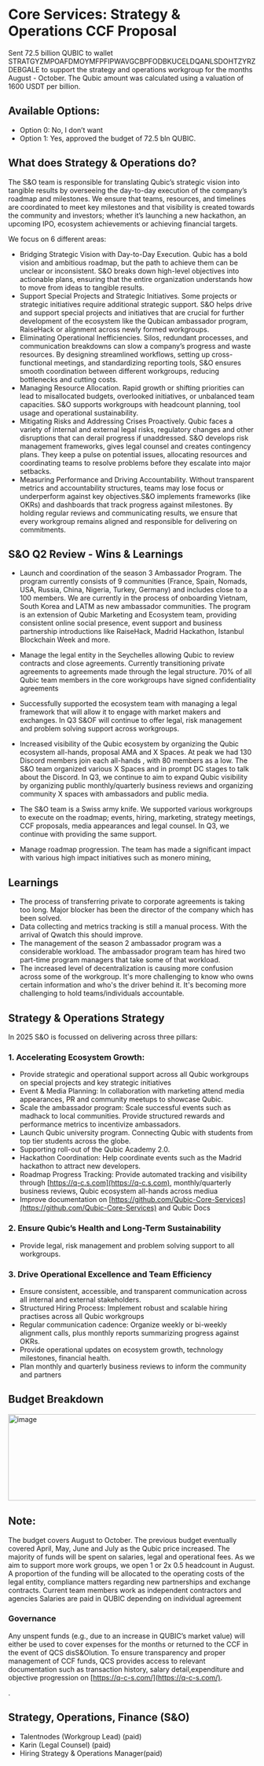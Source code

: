 # Core Services: Strategy & Operations CCF Proposal

Sent 72.5 billion QUBIC to wallet STRATGYZMPOAFDMOYMFPFIPWAVGCBPFODBKUCELDQANLSDOHTZYRZDEBGALE to support the strategy and operations workgroup for the months August - October. The Qubic amount was calculated using a valuation of 1600 USDT per billion.

## Available Options:

* Option 0: No, I don’t want
* Option 1: Yes, approved the budget of 72.5 bln QUBIC.

## What does Strategy & Operations do?

The S&O team is responsible for translating Qubic’s strategic vision into tangible results by overseeing the day-to-day execution of the company’s roadmap and milestones. We ensure that teams, resources, and timelines are coordinated to meet key milestones and that visibility is created towards the community and investors; whether it’s launching a new hackathon, an upcoming IPO, ecosystem achievements or achieving financial targets.

We focus on 6 different areas:

* Bridging Strategic Vision with Day-to-Day Execution. Qubic has a bold vision and ambitious roadmap, but the path to achieve them can be unclear or inconsistent. S\&O breaks down high-level objectives into actionable plans, ensuring that the entire organization understands how to move from ideas to tangible results.
* Support Special Projects and Strategic Initiatives. Some projects or strategic initiatives require additional strategic support. S\&O helps drive and support special projects and initiatives that are crucial for further development of the ecosystem like the Qubican ambassador program, RaiseHack or alignment across newly formed workgroups.
* Eliminating Operational Inefficiencies. Silos, redundant processes, and communication breakdowns can slow a company’s progress and waste resources. By designing streamlined workflows, setting up cross-functional meetings, and standardizing reporting tools, S\&O ensures smooth coordination between different workgroups, reducing bottlenecks and cutting costs.
* Managing Resource Allocation. Rapid growth or shifting priorities can lead to misallocated budgets, overlooked initiatives, or unbalanced team capacities. S\&O supports workgroups with headcount planning, tool usage and operational sustainability.
* Mitigating Risks and Addressing Crises Proactively. Qubic faces a variety of internal and external legal risks, regulatory changes and other disruptions that can derail progress if unaddressed. S\&O develops risk management frameworks, gives legal counsel and creates contingency plans. They keep a pulse on potential issues, allocating resources and coordinating teams to resolve problems before they escalate into major setbacks.
* Measuring Performance and Driving Accountability. Without transparent metrics and accountability structures, teams may lose focus or underperform against key objectives.S\&O implements frameworks (like OKRs) and dashboards that track progress against milestones. By holding regular reviews and communicating results, we ensure that every workgroup remains aligned and responsible for delivering on commitments.

## S\&O Q2 Review - Wins & Learnings

* Launch and coordination of the season 3 Ambassador Program. The program currently consists of 9 communities (France, Spain, Nomads, USA, Russia, China, Nigeria, Turkey, Germany) and includes close to a 100 members. We are currently in the process of onboarding Vietnam, South Korea and LATM as new ambassador communities. The program is an extension of Qubic Marketing and Ecosystem team, providing consistent online social presence, event support and business partnership introductions like RaiseHack, Madrid Hackathon, Istanbul Blockchain Week and more.

* Manage the legal entity in the Seychelles allowing Qubic to review contracts and close agreements. Currently transitioning private agreements to agreements made through the legal structure. 70% of all Qubic team members in the core workgroups have signed confidentiality agreements

* Successfully supported the ecosystem team with managing a legal framework that will allow it to engage with market makers and exchanges. In Q3 S\&OF will continue to offer legal, risk management and problem solving support across workgroups.

* Increased visibility of the Qubic ecosystem by organizing the Qubic ecosystem all-hands, proposal AMA and X Spaces. At peak we had 130 Discord members join each all-hands , with 80 members as a low. The S\&O team organized various X Spaces and in prompt DC stages to talk about the Discord. In Q3, we continue to aim to expand Qubic visibility by organizing public monthly/quarterly business reviews and organizing community X spaces with ambassadors and public media.

* The S\&O team is a Swiss army knife. We supported various workgroups to execute on the roadmap; events, hiring, marketing, strategy meetings, CCF proposals, media appearances and legal counsel. In Q3, we continue with providing the same support.

* Manage roadmap progression. The team has made a significant impact with various high impact initiatives such as monero mining,

## Learnings

* The process of transferring private to corporate agreements is taking too long. Major blocker has been the director of the company which has been solved.
* Data collecting and metrics tracking is still a manual process. With the arrival of Qwatch this should improve.
* The management of the season 2 ambassador program was a considerable workload. The ambassador program team has hired two part-time program managers that take some of that workload.
* The increased level of decentralization is causing more confusion across some of the workgroup. It's more challenging to know who owns certain information and who's the driver behind it. It's becoming more challenging to hold teams/individuals accountable. 

## Strategy & Operations Strategy

In 2025 S\&O is focussed on delivering across three pillars:

### 1. Accelerating Ecosystem Growth:

* Provide strategic and operational support across all Qubic workgroups on special projects and key strategic initiatives
* Event & Media Planning: In collaboration with marketing attend media appearances, PR and community meetups to showcase Qubic.
* Scale the ambassador program: Scale successful events such as madhack to local communities. Provide structured rewards and performance metrics to incentivize ambassadors.
* Launch Qubic university program. Connecting Qubic with students from top tier students across the globe.
* Supporting roll-out of the Qubic Academy 2.0.
* Hackathon Coordination: Help coordinate events such as the Madrid hackathon to attract new developers.
* Roadmap Progress Tracking: Provide automated tracking and visibility through [https://q-c.s.com](https://q-c.s.com), monthly/quarterly business reviews, Qubic ecosystem all-hands across mediua
* Improve documentation on [https://github.com/Qubic-Core-Services](https://github.com/Qubic-Core-Services) and Qubic Docs

### 2. Ensure Qubic’s Health and Long-Term Sustainability

* Provide legal, risk management and problem solving support to all workgroups.

### 3. Drive Operational Excellence and Team Efficiency

* Ensure consistent, accessible, and transparent communication across all internal and external stakeholders.
* Structured Hiring Process: Implement robust and scalable hiring practises across all Qubic workgroups
* Regular communication cadence: Organize weekly or bi-weekly alignment calls, plus monthly reports summarizing progress against OKRs.
* Provide operational updates on ecosystem growth, technology milestones, financial health.
* Plan monthly and quarterly business reviews to inform the community and partners

## Budget Breakdown

<img width="816" height="176" alt="image" src="https://github.com/user-attachments/assets/a3834971-b9a2-4794-957b-bbb1cde8d1a3" />


## Note:

The budget covers August to October. The previous budget eventually covered April, May, June and July as the Qubic price increased.
The majority of funds will be spent on salaries, legal and operational fees. As we aim to support more work groups, we open 1 or 2x 0.5 headcount in August. A proportion of the funding will be allocated to the operating costs of the legal entity, compliance matters regarding new partnerships and exchange contracts.
Current team members work as independent contractors and agencies
Salaries are paid in QUBIC depending on individual agreement

### Governance

Any unspent funds (e.g., due to an increase in QUBIC’s market value) will either be used to cover expenses for the months or returned to the CCF in the event of QCS disS\&Olution.
To ensure transparency and proper management of CCF funds, QCS provides access to relevant documentation such as transaction history, salary detail,expenditure and objective progression on [https://q-c-s.com/](https://q-c-s.com/).

.

## Strategy, Operations, Finance (S\&O)

* Talentnodes (Workgroup Lead) (paid)
* Karin (Legal Counsel) (paid)
* Hiring Strategy & Operations Manager(paid)
